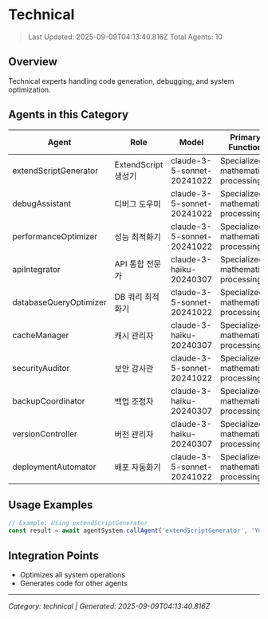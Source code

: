 # Technical

> Last Updated: 2025-09-09T04:13:40.816Z
> Total Agents: 10

## Overview

Technical experts handling code generation, debugging, and system optimization.

## Agents in this Category

| Agent | Role | Model | Primary Function |
|-------|------|-------|-----------------|
| extendScriptGenerator | ExtendScript 생성기 | claude-3-5-sonnet-20241022 | Specialized mathematical processing |
| debugAssistant | 디버그 도우미 | claude-3-5-sonnet-20241022 | Specialized mathematical processing |
| performanceOptimizer | 성능 최적화기 | claude-3-5-sonnet-20241022 | Specialized mathematical processing |
| apiIntegrator | API 통합 전문가 | claude-3-haiku-20240307 | Specialized mathematical processing |
| databaseQueryOptimizer | DB 쿼리 최적화기 | claude-3-5-sonnet-20241022 | Specialized mathematical processing |
| cacheManager | 캐시 관리자 | claude-3-haiku-20240307 | Specialized mathematical processing |
| securityAuditor | 보안 감사관 | claude-3-5-sonnet-20241022 | Specialized mathematical processing |
| backupCoordinator | 백업 조정자 | claude-3-haiku-20240307 | Specialized mathematical processing |
| versionController | 버전 관리자 | claude-3-haiku-20240307 | Specialized mathematical processing |
| deploymentAutomator | 배포 자동화기 | claude-3-5-sonnet-20241022 | Specialized mathematical processing |

## Usage Examples

```javascript
// Example: Using extendScriptGenerator
const result = await agentSystem.callAgent('extendScriptGenerator', 'Your task here');
```

## Integration Points

- Optimizes all system operations
- Generates code for other agents

---
*Category: technical | Generated: 2025-09-09T04:13:40.816Z*
